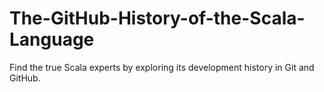 # The-GitHub-History-of-the-Scala-Language
Find the true Scala experts by exploring its development history in Git and GitHub. 
